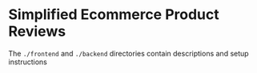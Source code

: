 # Simplified Ecommerce Product Reviews

The `./frontend` and `./backend` directories contain descriptions and setup
instructions
